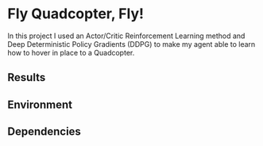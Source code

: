 # Fly Quadcopter, Fly!

In this project I used an Actor/Critic Reinforcement Learning method and Deep Deterministic Policy Gradients (DDPG) to make 
my agent able to learn how to hover in place to a Quadcopter.

## Results

## Environment

## Dependencies
